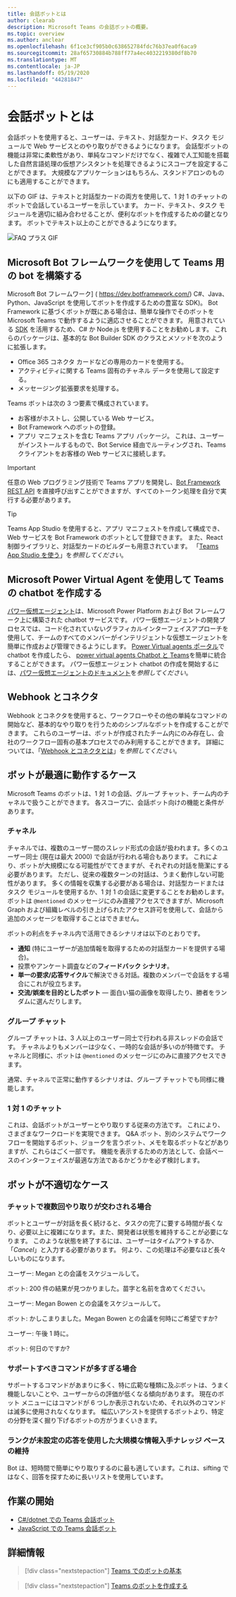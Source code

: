```yaml
---
title: 会話ボットとは
author: clearab
description: Microsoft Teams の会話ボットの概要。
ms.topic: overview
ms.author: anclear
ms.openlocfilehash: 6f1ce3cf905b0c638652784fdc76b37ea0f6aca9
ms.sourcegitcommit: 28af65730884b788ff77a4ec4032219380df8b70
ms.translationtype: MT
ms.contentlocale: ja-JP
ms.lasthandoff: 05/19/2020
ms.locfileid: "44281847"
---
```

# <a name="what-are-conversational-bots"></a>会話ボットとは

会話ボットを使用すると、ユーザーは、テキスト、対話型カード、タスク モジュールで Web サービスとのやり取りができるようになります。 会話型ボットの機能は非常に柔軟性があり、単純なコマンドだけでなく、複雑で人工知能を搭載した自然言語処理の仮想アシスタントを処理できるようにスコープを設定することができます。 大規模なアプリケーションはもちろん、スタンドアロンのものにも適用することができます。

以下の GIF は、テキストと対話型カードの両方を使用して、1 対 1 のチャットのボットで会話しているユーザーを示しています。 カード、テキスト、タスク モジュールを適切に組み合わせることが、便利なボットを作成するための鍵となります。 ボットでテキスト以上のことができるようになります。

![FAQ プラス GIF](~/assets/images/FAQPlusEndUser.gif)

## <a name="build--a-bot-for-teams-with-the-microsoft-bot-framework"></a>Microsoft Bot フレームワークを使用して Teams 用の bot を構築する

Microsoft Bot フレームワーク] ( https://dev.botframework.com/) C#、Java、Python、JavaScript を使用してボットを作成するための豊富な SDK)。 Bot Framework に基づくボットが既にある場合は、簡単な操作でそのボットを Microsoft Teams で動作するように適応させることができます。 用意されている [SDK](/microsoftteams/platform/#pivot=sdk-tools) を活用するため、C# か Node.js を使用することをお勧めします。 これらのパッケージは、基本的な Bot Builder SDK のクラスとメソッドを次のように拡張します。

* Office 365 コネクタ カードなどの専用のカードを使用する。
* アクティビティに関する Teams 固有のチャネル データを使用して設定する。
* メッセージング拡張要求を処理する。

Teams ボットは次の 3 つ要素で構成されています。

* お客様がホストし、公開している Web サービス。
* Bot Framework へのボットの登録。
* アプリ マニフェストを含む Teams アプリ パッケージ。 これは、ユーザーがインストールするもので、Bot Service 経由でルーティングされ、Teams クライアントをお客様の Web サービスに接続します。

> [!IMPORTANT]
> 任意の Web プログラミング技術で Teams アプリを開発し、[Bot Framework REST API](/bot-framework/rest-api/bot-framework-rest-overview) を直接呼び出すことができますが、すべてのトークン処理を自分で実行する必要があります。

> [!TIP]
> Teams App Studio を使用すると、アプリ マニフェストを作成して構成でき、Web サービスを Bot Framework のボットとして登録できます。 また、React 制御ライブラリと、対話型カードのビルダーも用意されています。 「[Teams App Studio を使う](~/concepts/build-and-test/app-studio-overview.md)」を*参照してください*。

## <a name="create-a-chatbot-for-teams-with-microsoft-power-virtual-agents"></a>Microsoft Power Virtual Agent を使用して Teams の chatbot を作成する

[パワー仮想エージェント](/power-virtual-agents/fundamentals-what-is-power-virtual-agents)は、Microsoft Power Platform および Bot フレームワーク上に構築された chatbot サービスです。  パワー仮想エージェントの開発プロセスでは、コード化されていないグラフィカルインターフェイスアプローチを使用して、チームのすべてのメンバーがインテリジェントな仮想エージェントを簡単に作成および管理できるようにします。  [Power Virtual agents ポータル](https://powervirtualagents.microsoft.com)で chatbot を作成したら、 [power virtual agents Chatbot と Teams](how-to/add-power-virtual-agents-bot-to-teams.md)を簡単に統合することができます。 パワー仮想エージェント chatbot の作成を開始するには、[パワー仮想エージェントのドキュメント](https://docs.microsoft.com/power-virtual-agents/)を*参照してください*。

## <a name="webhooks-and-connectors"></a>Webhook とコネクタ

Webhook とコネクタを使用すると、ワークフローやその他の単純なコマンドの開始など、基本的なやり取りを行うためのシンプルなボットを作成することができます。 これらのユーザーは、ボットが作成されたチーム内にのみ存在し、会社のワークフロー固有の基本プロセスでのみ利用することができます。 詳細については、「[Webhook とコネクタとは](~/webhooks-and-connectors/what-are-webhooks-and-connectors.md)」を*参照してください*。

## <a name="where-bots-work-best"></a>ボットが最適に動作するケース

Microsoft Teams のボットは、1 対 1 の会話、グループ チャット、チーム内のチャネルで扱うことができます。 各スコープに、会話ボット向けの機能と条件があります。

### <a name="in-a-channel"></a>チャネル

チャネルでは、複数のユーザー間のスレッド形式の会話が扱われます。多くのユーザー同士 (現在は最大 2000) で会話が行われる場合もあります。 これにより、ボットが大規模になる可能性がでてきますが、それぞれの対話を簡潔にする必要があります。 ただし、従来の複数ターンの対話は、うまく動作しない可能性があります。 多くの情報を収集する必要がある場合は、対話型カードまたはタスク モジュールを使用するか、1 対 1 の会話に変更することをお勧めします。 ボットは `@mentioned` のメッセージにのみ直接アクセスできますが、Microsoft Graph および組織レベルの引き上げられたアクセス許可を使用して、会話から追加のメッセージを取得することはできません。

ボットの利点をチャネル内で活用できるシナリオは以下のとおりです。

* **通知** (特にユーザーが追加情報を取得するための対話型カードを提供する場合)。
* 投票やアンケート調査などの**フィードバック シナリオ**。
* **単一の要求/応答サイクル**で解決できる対話。複数のメンバーで会話をする場合にこれが役立ちます。
* **交流/娯楽を目的としたボット** — 面白い猫の画像を取得したり、勝者をランダムに選んだりします。

### <a name="in-a-group-chat"></a>グループ チャット

グループ チャットは、3 人以上のユーザー同士で行われる非スレッドの会話です。 チャネルよりもメンバーは少なく、一時的な会話が多いのが特徴です。 チャネルと同様に、ボットは `@mentioned` のメッセージにのみに直接アクセスできます。

通常、チャネルで正常に動作するシナリオは、グループ チャットでも同様に機能します。

### <a name="in-a-one-to-one-chat"></a>1 対 1 のチャット

これは、会話ボットがユーザーとやり取りする従来の方法です。 これにより、さまざまなワークロードを実現できます。 Q&A ボット、別のシステムでワークフローを開始するボット、ジョークを言うボット、メモを取るボットなどがありますが、これらはごく一部です。 機能を表示するための方法として、会話ベースのインターフェイスが最適な方法であるかどうかを必ず検討します。

## <a name="bot-fails"></a>ボットが不適切なケース

### <a name="having-multi-turn-experiences-in-chat"></a>チャットで複数回やり取りが交わされる場合

ボットとユーザーが対話を長く続けると、タスクの完了に要する時間が長くなり、必要以上に複雑になります。また、開発者は状態を維持することが必要になります。 このような状態を終了するには、ユーザーはタイムアウトするか、「*Cancel*」と入力する必要があります。 何より、この処理は不必要なほど長々しいものになります。

ユーザー: Megan との会議をスケジュールして。

ボット: 200 件の結果が見つかりました。苗字と名前を含めてください。

ユーザー: Megan Bowen との会議をスケジュールして。

ボット: かしこまりました。Megan Bowen との会議を何時にご希望ですか?

ユーザー: 午後 1 時に。

ボット: 何日のですか?

### <a name="supporting-too-many-commands"></a>サポートすべきコマンドが多すぎる場合

サポートするコマンドがあまりに多く、特に広範な種類に及ぶボットは、うまく機能しないことや、ユーザーからの評価が低くなる傾向があります。 現在のボット メニューにはコマンドが 6 つしか表示されないため、それ以外のコマンドは滅多に使用されなくなります。 幅広いアシストを提供するボットより、特定の分野を深く掘り下げるボットの方がうまくいきます。

### <a name="maintaining-a-large-retrieval-knowledge-base-with-unranked-responses"></a>ランクが未設定の応答を使用した大規模な情報入手ナレッジ ベースの維持

Bot は、短時間で簡単にやり取りするのに最も適しています。これは、sifting ではなく、回答を探すために長いリストを使用しています。

## <a name="get-started"></a>作業の開始

* [C#/dotnet での Teams 会話ボット](https://github.com/microsoft/BotBuilder-Samples/tree/master/samples/csharp_dotnetcore/57.teams-conversation-bot)
* [JavaScript での Teams 会話ボット](https://github.com/microsoft/BotBuilder-Samples/tree/master/samples/javascript_nodejs/57.teams-conversation-bot)

## <a name="learn-more"></a>詳細情報

> [!div class="nextstepaction"]
> [Teams でのボットの基本](~/bots/bot-basics.md)

> [!div class="nextstepaction"]
> [Teams のボットを作成する](~/bots/how-to/create-a-bot-for-teams.md)
